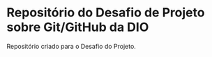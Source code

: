 # Repositório do Desafio de Projeto sobre Git/GitHub da DIO
Repositório criado para o Desafio do Projeto.
